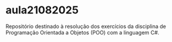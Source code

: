 # aula21082025
Repositório destinado à resolução dos exercícios da disciplina de Programação Orientada a Objetos (POO) com a linguagem C#.
